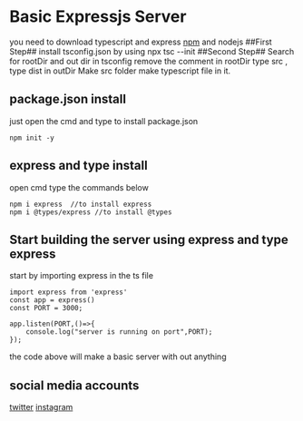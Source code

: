 # Basic Expressjs Server #
you need to download typescript and express [npm](https://www.npmjs.com/)
and nodejs
##First Step##
install tsconfig.json by using npx tsc --init
##Second Step##
Search for rootDir and out dir in tsconfig remove the comment in rootDir type src , type dist in outDir
Make src folder make typescript file in it.
## package.json install ##
just open the cmd and type to install package.json
```
npm init -y 
```
## express and type install ##
open cmd type the commands below 
```
npm i express  //to install express 
npm i @types/express //to install @types
```
## Start building the server using express and type express ##
start by importing express in the ts file 
```
import express from 'express'
const app = express()
const PORT = 3000;

app.listen(PORT,()=>{
    console.log("server is running on port",PORT);
});

```
the code above will make a basic server with out anything
## social media accounts ##
[twitter](https://twitter.com/sa_fah9)
[instagram](https://instagram.com/leeu_992)
